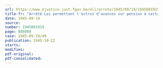 ```yaml
---
url: https://www.ejustice.just.fgov.be/eli/arrete/1945/09/19/1945091919/justel
title-fr: "Arrêté-Loi permettant l'octroi d'avances sur pension à certaines victimes accidentelles de la guerre"
date: 1945-09-19
source:
number: 1945091919
page: 888888
case: 1945-09-19/49
publication: 1945-10-22
starts:
modifies:
pdf-original:
pdf-consolidated:
---
```


